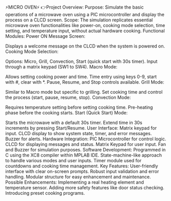 ⚡MICRO OVEN⚡
👉Project Overview:
Purpose: Simulate the basic operations of a microwave oven using a PIC microcontroller and display the process on a CLCD screen.
Scope: The simulation replicates essential microwave oven functionalities like power-on, cooking mode selection, time setting, and temperature input, without actual hardware cooking.
Functional Modules:
Power ON Message Screen:

Displays a welcome message on the CLCD when the system is powered on.
Cooking Mode Selection:

Options: Micro, Grill, Convection, Start (quick start with 30s timer).
Input through a matrix keypad (SW1 to SW4).
Macro Mode:

Allows setting cooking power and time.
Time entry using keys 0-9, start with #, clear with *.
Pause, Resume, and Stop controls available.
Grill Mode:

Similar to Macro mode but specific to grilling.
Set cooking time and control the process (start, pause, resume, stop).
Convection Mode:

Requires temperature setting before setting cooking time.
Pre-heating phase before the cooking starts.
Start (Quick Start) Mode:

Starts the microwave with a default 30s timer.
Extend time in 30s increments by pressing Start/Resume.
User Interface:
Matrix keypad for input.
CLCD display to show system state, timer, and error messages.
Buzzer for alerts.
Hardware Integration:
PIC Microcontroller for control logic.
CLCD for displaying messages and status.
Matrix Keypad for user input.
Fan and Buzzer for simulation purposes.
Software Development:
Programmed in C using the XC8 compiler within MPLAB IDE.
State-machine-like approach to handle various modes and user inputs.
Timer module used for countdowns and cooking time management.
Key Features:
User-friendly interface with clear on-screen prompts.
Robust input validation and error handling.
Modular structure for easy enhancement and maintenance.
Possible Enhancements:
Implementing a real heating element and temperature sensor.
Adding more safety features like door status checking.
Introducing preset cooking programs.
